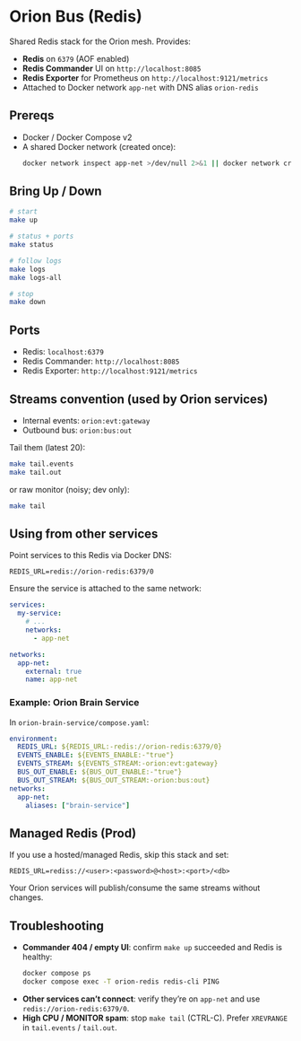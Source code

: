 # Orion Bus (Redis)

Shared Redis stack for the Orion mesh. Provides:
- **Redis** on `6379` (AOF enabled)
- **Redis Commander** UI on `http://localhost:8085`
- **Redis Exporter** for Prometheus on `http://localhost:9121/metrics`
- Attached to Docker network `app-net` with DNS alias `orion-redis`

## Prereqs

- Docker / Docker Compose v2
- A shared Docker network (created once):
  ```bash
  docker network inspect app-net >/dev/null 2>&1 || docker network create app-net
  ```

## Bring Up / Down

```bash
# start
make up

# status + ports
make status

# follow logs
make logs
make logs-all

# stop
make down
```

## Ports

- Redis: `localhost:6379`
- Redis Commander: `http://localhost:8085`
- Redis Exporter: `http://localhost:9121/metrics`

## Streams convention (used by Orion services)

- Internal events: `orion:evt:gateway`
- Outbound bus: `orion:bus:out`

Tail them (latest 20):

```bash
make tail.events
make tail.out
```

or raw monitor (noisy; dev only):

```bash
make tail
```

## Using from other services

Point services to this Redis via Docker DNS:

```
REDIS_URL=redis://orion-redis:6379/0
```

Ensure the service is attached to the same network:

```yaml
services:
  my-service:
    # ...
    networks:
      - app-net

networks:
  app-net:
    external: true
    name: app-net
```

### Example: Orion Brain Service

In `orion-brain-service/compose.yaml`:

```yaml
environment:
  REDIS_URL: ${REDIS_URL:-redis://orion-redis:6379/0}
  EVENTS_ENABLE: ${EVENTS_ENABLE:-"true"}
  EVENTS_STREAM: ${EVENTS_STREAM:-orion:evt:gateway}
  BUS_OUT_ENABLE: ${BUS_OUT_ENABLE:-"true"}
  BUS_OUT_STREAM: ${BUS_OUT_STREAM:-orion:bus:out}
networks:
  app-net:
    aliases: ["brain-service"]
```

## Managed Redis (Prod)

If you use a hosted/managed Redis, skip this stack and set:

```
REDIS_URL=rediss://<user>:<password>@<host>:<port>/<db>
```

Your Orion services will publish/consume the same streams without changes.

## Troubleshooting

- **Commander 404 / empty UI**: confirm `make up` succeeded and Redis is healthy:
  ```bash
  docker compose ps
  docker compose exec -T orion-redis redis-cli PING
  ```
- **Other services can’t connect**: verify they’re on `app-net` and use `redis://orion-redis:6379/0`.
- **High CPU / MONITOR spam**: stop `make tail` (CTRL-C). Prefer `XREVRANGE` in `tail.events` / `tail.out`.
